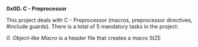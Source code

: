**0x0D. C - Preprocessor**

This project deals with C - Preprocessor (macros, preprocessor directives, #include guards).
There is a total of 5 mandatory tasks in the project:

*0. Object-like Macro* is a header file that creates a macro SIZE


